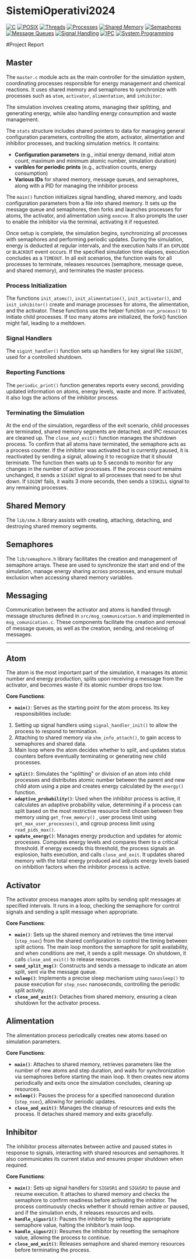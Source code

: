 # SistemiOperativi2024  

[![C](https://img.shields.io/badge/C-Language-00599C?style=flat&logo=c&logoColor=white)]()
[![POSIX](https://img.shields.io/badge/POSIX-API-0078D4?style=flat)]()
[![Threads](https://img.shields.io/badge/Threads-Concurrency-red?style=flat)]()
[![Processes](https://img.shields.io/badge/Processes-Fork-green?style=flat)]()
[![Shared Memory](https://img.shields.io/badge/SharedMemory-Memory-yellow?style=flat)]()
[![Semaphores](https://img.shields.io/badge/Semaphores-Synchronization-blue?style=flat)]()
[![Message Queues](https://img.shields.io/badge/Message%20Queues-Communication-purple?style=flat)]()
[![Signal Handling](https://img.shields.io/badge/Signal%20Handling-Signals-pink?style=flat)]()
[![IPC](https://img.shields.io/badge/IPC-Interprocess-Comm-00bfff?style=flat)]()
[![System Programming](https://img.shields.io/badge/System%20Programming-Systems-8a2be2?style=flat)]()

#Project Report

## Master

The `master.c` module acts as the main controller for the simulation system, coordinating processes responsible for energy management and chemical reactions. It uses shared memory and semaphores to synchronize with processes such as `atom`, `activator`, `alimentation`, and `inhibitor`.

The simulation involves creating atoms, managing their splitting, and generating energy, while also handling energy consumption and waste management.

The `stats` structure includes shared pointers to data for managing general configuration parameters, controlling the atom, activator, alimentation and inhibitor processes, and tracking simulation metrics. It contains:

- **Configuration parameters** (e.g., initial energy demand, initial atom count, maximum and minimum atomic number, simulation duration)
- **varibles for periodic prints** (e.g., activation counts, energy consumption)
- **Various IDs** for shared memory, message queues, and semaphores, along with a PID for managing the inhibitor process

The `main()` function initializes signal handling, shared memory, and loads configuration parameters from a file into shared memory. It sets up the message queue and semaphores, then forks and launches processes for atoms, the activator, and alimentation using `execve`. It also prompts the user to enable the inhibitor via the terminal, activating it if requested.

Once setup is complete, the simulation begins, synchronizing all processes with semaphores and performing periodic updates. During the simulation, energy is deducted at regular intervals, and the execution halts if an `EXPLODE` or `BLACKOUT` event occurs. If the specified simulation time elapses, execution concludes as a `TIMEOUT`. In all exit scenarios, the function waits for all processes to terminate, releases resources (semaphore, message queue, and shared memory), and terminates the master process.


### Process Initialization

The functions `init_atoms()`, `init_alimentation()`, `init_activator()`, and `init_inhibitor()` create and manage processes for atoms, the alimentation, and the activator. These functions use the helper function `run_process()` to initiate child processes. If too many atoms are initialized, the fork() function might fail, leading to a meltdown.


### Signal Handlers

The `sigint_handler()` function sets up handlers for key signal like `SIGINT`, used for a controlled shutdown.


### Reporting Functions

The `periodic_print()` function generates reports every second, providing updated information on atoms, energy levels, waste and more. If activated, it also logs the actions of the inhibitor process.


### Terminating the Simulation

At the end of the simulation, regardless of the exit scenario, child processes are terminated, shared memory segments are detached, and IPC resources are cleaned up. The `close_and_exit()` function manages the shutdown process. To confirm that all atoms have terminated, the semaphore acts as a process counter. If the inhibitor was activated but is currently paused, it is reactivated by sending a signal, allowing it to recognize that it should terminate. The function then waits up to 5 seconds to monitor for any changes in the number of active processes. If the process count remains unchanged, it sends a `SIGINT` signal to all processes that need to be shut down. If `SIGINT` fails, it waits 3 more seconds, then sends a `SIGKILL` signal to any remaining processes.


## Shared Memory

The `lib/shm.h` library assists with creating, attaching, detaching, and destroying shared memory segments.


## Semaphores

The `lib/semaphore.h` library facilitates the creation and management of semaphore arrays. These are used to synchronize the start and end of the simulation, manage energy sharing across processes, and ensure mutual exclusion when accessing shared memory variables.


## Messaging

Communication between the activator and atoms is handled through message structures defined in `src/msg_communication.h` and implemented in `msg_comunication.c`. These components facilitate the creation and removal of message queues, as well as the creation, sending, and receiving of messages.

---

## Atom

The atom is the most important part of the simulation, it manages its atomic number and energy production, splits upon receiving a message from the activator, and becomes waste if its atomic number drops too low.

**Core Functions**:
- **`main()`**: Serves as the starting point for the atom process. Its key responsibilities include:
1. Setting up signal handlers using `signal_handler_init()` to allow the process to respond to termination.
2. Attaching to shared memory via `shm_info_attach()`, to gain access to semaphores and shared data.
3. Main loop where the atom decides whether to split, and updates status counters before eventually terminating or generating new child processes.
- **`split()`**: Simulates the "splitting" or division of an atom into child processes and distributes atomic number between the parent and new child atom using a pipe and creates energy calculated by the `energy()` function.
- **`adaptive_probability()`**: Used when the inhibitor process is active, it calculates an adaptive probability value, determining if a process can split based on the most restrictive resource limit chosen between free memory using `get_free_memory()` , user process limit using `get_max_user_processes()`, and cgroup process limit using `read_pids_max()`.
- **`update_energy()`**: Manages energy production and updates for atomic processes. Computes energy levels and compares them to a critical threshold. If energy exceeds this threshold, the process signals an explosion, halts execution, and calls `close_and_exit`.
It updates shared memory with the total energy produced and adjusts energy levels based on inhibition factors when the inhibitor process is active.

## Activator

The activator process manages atom splits by sending split messages at specified intervals. It runs in a loop, checking the semaphore for control signals and sending a split message when appropriate.

**Core Functions**:
- **`main()`**: Sets up the shared memory and retrieves the time interval (`step_nsec`) from the shared configuration to control the timing between split actions. The main loop monitors the semaphore for split availability, and when conditions are met, it sends a split message. On shutdown, it calls `close_and_exit()` to release resources.
- **`send_split_msg()`**: Constructs and sends a message to indicate an atom split, sent via the message queue.
- **`nsleep()`**: Implements a precise sleep mechanism using `nanosleep()` to pause execution for `step_nsec` nanoseconds, controlling the periodic split activity.
- **`close_and_exit()`**: Detaches from shared memory, ensuring a clean shutdown for the activator process.


## Alimentation

The alimentation process periodically creates new atoms based on simulation parameters.

**Core Functions**:
- **`main()`**: Attaches to shared memory, retrieves parameters like the number of new atoms and step duration, and waits for synchronization via semaphores before starting the main loop. It then creates new atoms periodically and exits once the simulation concludes, cleaning up resources.
- **`nsleep()`**: Pauses the process for a specified nanosecond duration (`step_nsec`), allowing for periodic updates.
- **`close_and_exit()`**: Manages the cleanup of resources and exits the process. It detaches shared memory and exits gracefully.

## Inhibitor 

The inhibitor process alternates between active and paused states in response to signals, interacting with shared resources and semaphores. It also communicates its current status and ensures proper shutdown when required.

**Core Functions**:
- **`main()`**: Sets up signal handlers for `SIGUSR1` and `SIGUSR2` to pause and resume execution. It attaches to shared memory and checks the semaphore to confirm readiness before activating the inhibitor. The process continuously checks whether it should remain active or paused, and if the simulation ends, it releases resources and exits.
- **`handle_sigusr1()`**: Pauses the inhibitor by setting the appropriate semaphore value, halting the inhibitor’s main loop.
- **`handle_sigusr2()`**: Resumes the inhibitor by resetting the semaphore value, allowing the process to continue.
- **`close_and_exit()`**: Releases semaphore and shared memory resources before terminating the process.
